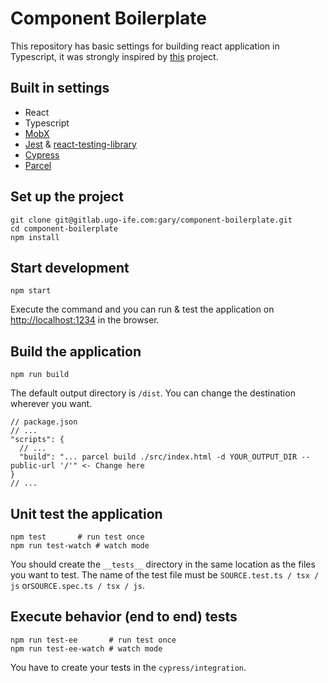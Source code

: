 # Component Boilerplate

This repository has basic settings for building react application in Typescript,
it was strongly inspired by [this](https://github.com/adhrinae/ts-react-parcel/) project.

## Built in settings

- React
- Typescript
- [MobX](https://mobx.js.org/README.html)
- [Jest](https://jestjs.io/) & [react-testing-library](https://github.com/testing-library/react-testing-library)
- [Cypress](https://www.cypress.io/)
- [Parcel](https://parceljs.org/)

## Set up the project

```
git clone git@gitlab.ugo-ife.com:gary/component-boilerplate.git
cd component-boilerplate
npm install
```

## Start development

    npm start

Execute the command and you can run & test the application on [http://localhost:1234](http://localhost:1234) in the browser.

## Build the application

    npm run build

The default output directory is `/dist`. You can change the destination wherever you want.

```
// package.json
// ...
"scripts": {
  // ...
  "build": "... parcel build ./src/index.html -d YOUR_OUTPUT_DIR --public-url '/'" <- Change here
}
// ...
```

## Unit test the application

    npm test       # run test once
    npm run test-watch # watch mode

You should create the `__tests__` directory in the same location as the files you want to test.
The name of the test file must be `SOURCE.test.ts / tsx / js` or`SOURCE.spec.ts / tsx / js`.

## Execute behavior (end to end) tests

    npm run test-ee       # run test once
    npm run test-ee-watch # watch mode

You have to create your tests in the `cypress/integration`.

